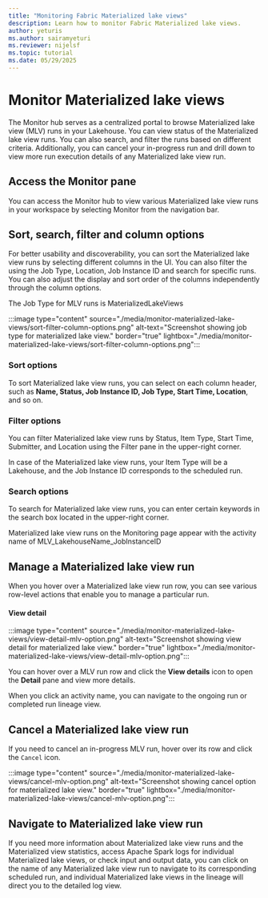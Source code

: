 ```yaml
---
title: "Monitoring Fabric Materialized lake views"
description: Learn how to monitor Fabric Materialized lake views.
author: yeturis
ms.author: sairamyeturi
ms.reviewer: nijelsf
ms.topic: tutorial
ms.date: 05/29/2025
---
```


# Monitor Materialized lake views

The Monitor hub serves as a centralized portal to browse Materialized lake view (MLV) runs in your Lakehouse. You can view status of the Materialized lake view runs. You can also search, and filter the runs based on different criteria. Additionally, you can cancel your in-progress run and drill down to view more run execution details of any Materialized lake view run.

## Access the Monitor pane

You can access the Monitor hub to view various Materialized lake view runs in your workspace by selecting Monitor from the navigation bar.
  
## Sort, search, filter and column options

For better usability and discoverability, you can sort the Materialized lake view runs by selecting different columns in the UI. You can also filter the using the Job Type, Location, Job Instance ID and search for specific runs. You can also adjust the display and sort order of the columns independently through the column options.

The Job Type for MLV runs is MaterializedLakeViews

:::image type="content" source="./media/monitor-materialized-lake-views/sort-filter-column-options.png" alt-text="Screenshot showing job type for materialized lake view." border="true" lightbox="./media/monitor-materialized-lake-views/sort-filter-column-options.png":::

### Sort options

To sort Materialized lake view runs, you can select on each column header, such as **Name, Status, Job Instance ID,  Job Type, Start Time, Location**, and so on.
 
### Filter options
You can filter Materialized lake view runs by Status, Item Type, Start Time, Submitter, and Location using the Filter pane in the upper-right corner.

In case of the Materialized lake view runs, your Item Type will be a Lakehouse, and the Job Instance ID corresponds to the scheduled run.
 
### Search options

To search for Materialized lake view runs, you can enter certain keywords in the search box located in the upper-right corner.

Materialized lake view runs on the Monitoring page appear with the activity name of MLV_LakehouseName_JobInstanceID
 
## Manage a Materialized lake view run

When you hover over a Materialized lake view run row, you can see various row-level actions that enable you to manage a particular run.

#### View detail

:::image type="content" source="./media/monitor-materialized-lake-views/view-detail-mlv-option.png" alt-text="Screenshot showing view detail for materialized lake view." border="true" lightbox="./media/monitor-materialized-lake-views/view-detail-mlv-option.png":::

You can hover over a MLV run row and click the **View details** icon to open the **Detail** pane and view more details.

When you click an activity name, you can navigate to the ongoing run or completed run lineage view.
 
## Cancel a Materialized lake view run

If you need to cancel an in-progress MLV run, hover over its row and click the `Cancel` icon.

:::image type="content" source="./media/monitor-materialized-lake-views/cancel-mlv-option.png" alt-text="Screenshot showing cancel option for materialized lake view." border="true" lightbox="./media/monitor-materialized-lake-views/cancel-mlv-option.png":::
 
## Navigate to Materialized lake view run

If you need more information about Materialized lake view runs and the Materialized view statistics, access Apache Spark logs for individual Materialized lake views, or check input and output data, you can click on the name of any Materialized lake view run  to navigate to its corresponding scheduled run, and individual Materialized lake views in the lineage will direct you to the detailed log view.

